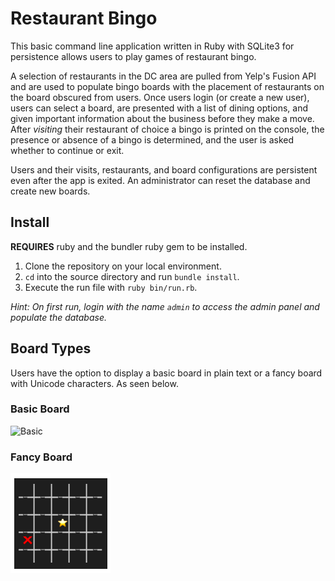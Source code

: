 # Restaurant Bingo

This basic command line application written in Ruby with SQLite3 for persistence allows users to play games of restaurant bingo.

A selection of restaurants in the DC area are pulled from Yelp's Fusion API and are used to populate bingo boards with the placement of restaurants on the board obscured from users. Once users login (or create a new user), users can select a board, are presented with a list of dining options, and given important information about the business before they make a move. After *visiting* their restaurant of choice a bingo is printed on the console, the presence or absence of a bingo is determined, and the user is asked whether to continue or exit.

Users and their visits, restaurants, and board configurations are persistent even after the app is exited. An administrator can reset the database and create new boards.

## Install

**REQUIRES** ruby and the bundler ruby gem to be installed.

1. Clone the repository on your local environment.
2. `cd` into the source directory and run `bundle install`.
3. Execute the run file with `ruby bin/run.rb`.

*Hint: On first run, login with the name `admin` to access the admin panel and  populate the database.*

## Board Types

Users have the option to display a basic board in plain text or a fancy board with Unicode characters. As seen below.

### Basic Board

![Basic]()

### Fancy Board

![Fancy](img/fancy.png?raw=true)
